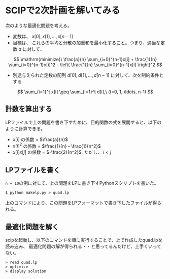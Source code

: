 # SCIPで2次計画を解いてみる

次のような最適化問題を考える。

- 変数は、 $x[0], x[1], \ldots, x[n-1]$
- 目標は、 これらの平均と分散の加重和を最小化すること。つまり、適当な定数 $a$ に対して、

$$
\mathrm{minimize}\ \frac{a}{n} \sum_{i=0}^{n-1}x[i] + \frac{1}{n} \sum_{i=0}^{n-1}x[i]^2 - \left( \frac{1}{n} \sum_{i=0}^{n-1}x[i] \right)^2
$$

- 別途与えられた定数の配列 $d[0], d[1], \ldots, d[n-1]$ に対して、次を制約条件とする

$$
\sum_{i=1}^t x[i] \geq \sum_{i=1}^t d[i],\ (t=0, 1, \ldots, n-1)
$$

## 計数を算出する

LPファイルで上の問題を書き下すために、目的関数の式を展開すると、以下のように計算できる。

- $x[i]$ の係数 = $\frac{a}{n}$
- $x[i]^2$ の係数 = $\frac{1}{n} - \frac{1}{n^2}$
- $x[i]x[j]$ の係数 = $-\frac{2}{n^2}$, ただし、 $i < j$

## LPファイルを書く

`n = 10`の例に対して、上の問題をLPに書き下すPythonスクリプトを書いた。

```shell
$ python makelp.py > quad.lp
```

上のコマンドにより、この問題をLPフォーマットで書き下したファイルが得られる。

## 最適化問題を解く
scipを起動し、以下のコマンドを順に実行することで、上で作成したquad.lpを読み込み、
最適化問題の解が得られる・・と思ってるんだけど、上手くいってない。

```shell
> read quad.lp
> optimize
> display solution
```
